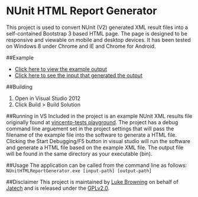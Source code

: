 NUnit HTML Report Generator
===========================
This project is used to convert NUnit (V2) generated XML result files into a self-contained Bootstrap 3 based HTML page. The page is designed to be responsive and viewable on mobile and desktop devices. It has been tested on Windows 8 under Chrome and IE and Chrome for Android.

##Example
* [Click here to view the example output](http://htmlpreview.github.io/?https://github.com/JatechUK/NUnit-HTML-Report-Generator/blob/master/ExampleResults.html)
* [Click here to see the input that generated the output](https://raw.githubusercontent.com/JatechUK/NUnit-HTML-Report-Generator/master/NUnit%20HTML%20Report%20Generator/ExampleResults.xml)

##Building 
1. Open in Visual Studio 2012
2. Click Build > Build Solution

##Running in VS
Included in the project is an example NUnit XML results file originally found at [vincentp-tests playground](https://github.com/vincentp-test/playground/blob/master/test-results.xml). The project has a debug command line arguement set in the project settings that will pass the filename of the example file into the software to generate a HTML file. Clicking the Start Debugging/F5 button in visual studio will run the software and generate a HTML file based on the example XML file. The output file will be found in the same directory as your executable (bin).

##Usage
The application can be called from the command line as follows:  
`NUnitHTMLReportGenerator.exe [input-path] [output-path]`

##Disclaimer
This project is maintained by [Luke Browning](http://github.com/luke-browning) on behalf of [Jatech](http://github.com/JatechUK) and is released under the [GPLv2.0](https://raw.githubusercontent.com/JatechUK/NUnit-HTML-Report-Generator/master/LICENSE).
